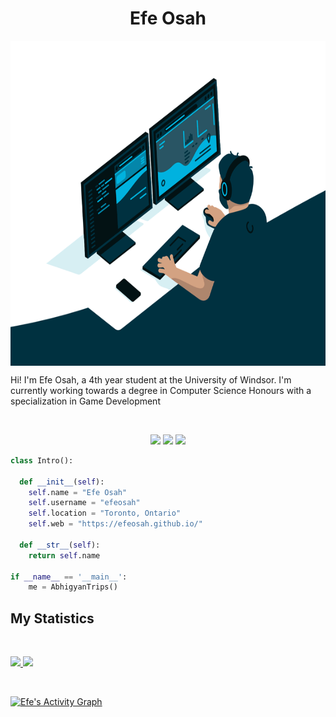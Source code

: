 <h1 align="center">
  <b>Efe Osah</b>
</h1>

<p align="center">

   <img align="center" alt="GIF" src="https://github.com/efeosah/efeosah/blob/main/misc./img.gif" width="750" height="520" />
  
</p>


Hi! I'm Efe Osah, a 4th year student at the University of Windsor. I'm currently working towards a degree in Computer Science Honours with a specialization in Game Development


<br>

<p>
<div align="center">
  <img src="https://img.shields.io/badge/-HTML-c58545?style=for-the-badge&logo=html5&logoColor=c58545&labelColor=282828">
  <img src="https://img.shields.io/badge/-CSS-d1a01f?style=for-the-badge&logo=css3&logoColor=d1a01f&labelColor=282828">
  <img src="https://img.shields.io/badge/-Python-98b982?style=for-the-badge&logo=python&logoColor=98b982&labelColor=282828">
</div>
</p>

```python
class Intro():
    
  def __init__(self):
    self.name = "Efe Osah"
    self.username = "efeosah"
    self.location = "Toronto, Ontario"
    self.web = "https://efeosah.github.io/"
  
  def __str__(self):
    return self.name

if __name__ == '__main__':
    me = AbhigyanTrips()
```



## My Statistics

<br/>
<p align="left">
  <a href="https://abhigyantrips.dev/">
  <img width="49.5%" src="https://github-readme-stats.vercel.app/api?username=efeosah&show_icons=true&theme=gruvbox&hide_border=true" />
    <img width="49.5%" src="https://github-readme-streak-stats.herokuapp.com/?user=efeosah&theme=gruvbox&hide_border=true" />
  </a>
</p>
<br>

[![Efe's Activity Graph](https://activity-graph.herokuapp.com/graph?username=efeosah&custom_title=Efe's%20Contribution%20Graph&theme=gruvbox&bg_color=282828&hide_border=true&line=d1a01f&point=c58545)](https://efeosah.github.io/)



<!---
efeosah/efeosah is a ✨ special ✨ repository because its `README.md` (this file) appears on your GitHub profile.
You can click the Preview link to take a look at your changes.
--->
